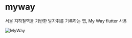# myway
서울 지하철역을 기반한 발자취를 기록하는 앱, My Way
flutter 사용


![MyWay](https://user-images.githubusercontent.com/105339557/225506556-d981eedd-ad64-4e77-867a-9a47f2962f20.png)
